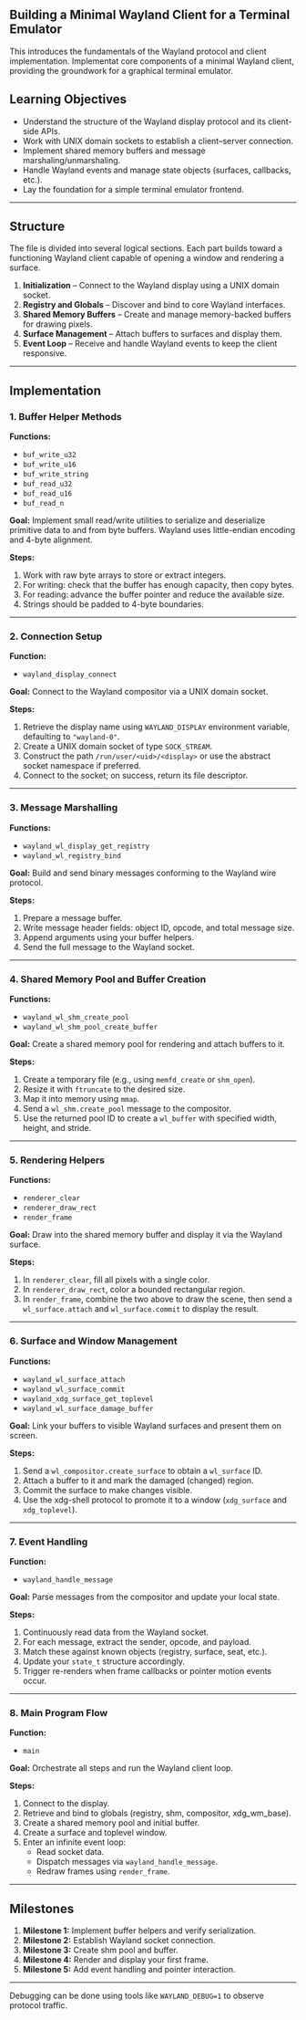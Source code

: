 ## Building a Minimal Wayland Client for a Terminal Emulator

This introduces the fundamentals of the Wayland protocol and client implementation.
Implementat core components of a minimal Wayland client, providing the groundwork for
a graphical terminal emulator.       

## Learning Objectives

- Understand the structure of the Wayland display protocol and its client-side APIs.
- Work with UNIX domain sockets to establish a client–server connection.
- Implement shared memory buffers and message marshaling/unmarshaling.
- Handle Wayland events and manage state objects (surfaces, callbacks, etc.).
- Lay the foundation for a simple terminal emulator frontend.

---

## Structure

The file is divided into several logical sections. Each part builds toward a functioning
Wayland client capable of opening a window and rendering a surface.

1. **Initialization** – Connect to the Wayland display using a UNIX domain socket.
2. **Registry and Globals** – Discover and bind to core Wayland interfaces.
3. **Shared Memory Buffers** – Create and manage memory-backed buffers for drawing pixels.
4. **Surface Management** – Attach buffers to surfaces and display them.
5. **Event Loop** – Receive and handle Wayland events to keep the client responsive.

---

##  Implementation 

### 1. Buffer Helper Methods

**Functions:**
- `buf_write_u32`
- `buf_write_u16`
- `buf_write_string`
- `buf_read_u32`
- `buf_read_u16`
- `buf_read_n`

**Goal:**
Implement small read/write utilities to serialize and deserialize primitive data
to and from byte buffers. Wayland uses little-endian encoding and 4-byte alignment.

**Steps:**
1. Work with raw byte arrays to store or extract integers.
2. For writing: check that the buffer has enough capacity, then copy bytes.
3. For reading: advance the buffer pointer and reduce the available size.
4. Strings should be padded to 4-byte boundaries.

---

### 2. Connection Setup

**Function:**
- `wayland_display_connect`

**Goal:**
Connect to the Wayland compositor via a UNIX domain socket.

**Steps:**
1. Retrieve the display name using `WAYLAND_DISPLAY` environment variable, defaulting to `"wayland-0"`.
2. Create a UNIX domain socket of type `SOCK_STREAM`.
3. Construct the path `/run/user/<uid>/<display>` or use the abstract socket namespace if preferred.
4. Connect to the socket; on success, return its file descriptor.

---

### 3. Message Marshalling

**Functions:**
- `wayland_wl_display_get_registry`
- `wayland_wl_registry_bind`

**Goal:**
Build and send binary messages conforming to the Wayland wire protocol.

**Steps:**
1. Prepare a message buffer.
2. Write message header fields: object ID, opcode, and total message size.
3. Append arguments using your buffer helpers.
4. Send the full message to the Wayland socket.

---

### 4. Shared Memory Pool and Buffer Creation

**Functions:**
- `wayland_wl_shm_create_pool`
- `wayland_wl_shm_pool_create_buffer`

**Goal:**
Create a shared memory pool for rendering and attach buffers to it.

**Steps:**
1. Create a temporary file (e.g., using `memfd_create` or `shm_open`).
2. Resize it with `ftruncate` to the desired size.
3. Map it into memory using `mmap`.
4. Send a `wl_shm.create_pool` message to the compositor.
5. Use the returned pool ID to create a `wl_buffer` with specified width, height, and stride.

---

### 5. Rendering Helpers

**Functions:**
- `renderer_clear`
- `renderer_draw_rect`
- `render_frame`

**Goal:**
Draw into the shared memory buffer and display it via the Wayland surface.

**Steps:**
1. In `renderer_clear`, fill all pixels with a single color.
2. In `renderer_draw_rect`, color a bounded rectangular region.
3. In `render_frame`, combine the two above to draw the scene, then send a `wl_surface.attach` and `wl_surface.commit` to display the result.

---

### 6. Surface and Window Management

**Functions:**
- `wayland_wl_surface_attach`
- `wayland_wl_surface_commit`
- `wayland_xdg_surface_get_toplevel`
- `wayland_wl_surface_damage_buffer`

**Goal:**
Link your buffers to visible Wayland surfaces and present them on screen.

**Steps:**
1. Send a `wl_compositor.create_surface` to obtain a `wl_surface` ID.
2. Attach a buffer to it and mark the damaged (changed) region.
3. Commit the surface to make changes visible.
4. Use the xdg-shell protocol to promote it to a window (`xdg_surface` and `xdg_toplevel`).

---

### 7. Event Handling

**Function:**
- `wayland_handle_message`

**Goal:**
Parse messages from the compositor and update your local state.

**Steps:**
1. Continuously read data from the Wayland socket.
2. For each message, extract the sender, opcode, and payload.
3. Match these against known objects (registry, surface, seat, etc.).
4. Update your `state_t` structure accordingly.
5. Trigger re-renders when frame callbacks or pointer motion events occur.

---

### 8. Main Program Flow

**Function:**
- `main`

**Goal:**
Orchestrate all steps and run the Wayland client loop.

**Steps:**
1. Connect to the display.
2. Retrieve and bind to globals (registry, shm, compositor, xdg_wm_base).
3. Create a shared memory pool and initial buffer.
4. Create a surface and toplevel window.
5. Enter an infinite event loop:
   - Read socket data.
   - Dispatch messages via `wayland_handle_message`.
   - Redraw frames using `render_frame`.

---

## Milestones

1. **Milestone 1:** Implement buffer helpers and verify serialization.
2. **Milestone 2:** Establish Wayland socket connection.
3. **Milestone 3:** Create shm pool and buffer.
4. **Milestone 4:** Render and display your first frame.
5. **Milestone 5:** Add event handling and pointer interaction.

---

Debugging can be done using tools like `WAYLAND_DEBUG=1` to observe protocol traffic.
